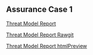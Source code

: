 ## Assurance Case 1

[Threat Model Report](https://github.com/iambst/CYBR8420_Titans_SA_Project/blob/master/Files/DFD1-level%201.htm)

[Threat Model Report Rawgit](https://rawgit.com//iambst/CYBR8420_Titans_SA_Project/blob/master/Files/DFD1-level%201.htm)

[Threat Model Report htmlPreview](http://htmlpreview.github.com/?https://github.com/iambst/CYBR8420_Titans_SA_Project/blob/master/Files/DFD1-level%201.htm)


